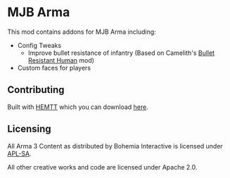# MJB Arma

This mod contains addons for MJB Arma including:

- Config Tweaks
  - Improve bullet resistance of infantry (Based on Camelith's [Bullet Resistant Human](https://steamcommunity.com/sharedfiles/filedetails/?id=2260739003) mod)
- Custom faces for players

## Contributing

Built with [HEMTT](https://github.com/BrettMayson/HEMTT/tree/51deaa66b3a376e07442cbd914ef300ad469dadf) which you can download [here](https://github.com/BrettMayson/HEMTT/releases/tag/v0.7.6).

## Licensing

All Arma 3 Content as distributed by Bohemia Interactive is licensed under [APL-SA](https://www.bohemia.net/community/licenses/arma-public-license-share-alike).

All other creative works and code are licensed under Apache 2.0.